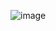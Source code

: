 
![image](https://github.com/alleyhernandez/COMSCIX450.2_ExploratoryDataAnalysisandVisualization/assets/55570090/3e62d341-cb6e-4c0f-82f9-7ec6f99faad3)
